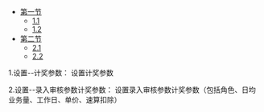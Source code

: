 *   [第一节](#第一节)
    *   [1.1](#1.1)
    *   [1.2](#1.2)
*   [第二节](#第二节)
    *   [2.1](#2.1)
    *   [2.2](#2.2)

1.设置--计奖参数：
设置计奖参数

2.设置--录入审核参数计奖参数：
设置录入审核参数计奖参数（包括角色、日均业务量、工作日、单价、速算扣除）